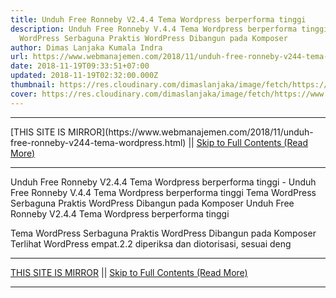 ```yaml
---
title: Unduh Free Ronneby V2.4.4 Tema Wordpress berperforma tinggi
description: Unduh Free Ronneby V.4.4 Tema Wordpress berperforma tinggi Tema
  WordPress Serbaguna Praktis WordPress Dibangun pada Komposer
author: Dimas Lanjaka Kumala Indra
url: https://www.webmanajemen.com/2018/11/unduh-free-ronneby-v244-tema-wordpress.html
date: 2018-11-19T09:33:51+07:00
updated: 2018-11-19T02:32:00.000Z
thumbnail: https://res.cloudinary.com/dimaslanjaka/image/fetch/https://www.uxfree.com/wp-content/uploads/2018/11/ENBKzrz.jpg
cover: https://res.cloudinary.com/dimaslanjaka/image/fetch/https://www.uxfree.com/wp-content/uploads/2018/11/ENBKzrz.jpg
---
```


<hr/> [THIS SITE IS MIRROR](https://www.webmanajemen.com/2018/11/unduh-free-ronneby-v244-tema-wordpress.html) || <a href="https://www.webmanajemen.com/2018/11/unduh-free-ronneby-v244-tema-wordpress.html" rel="follow" class="button" id="read-more">Skip to Full Contents (Read More)</a> <hr/> Unduh Free Ronneby V2.4.4 Tema Wordpress berperforma tinggi - Unduh Free Ronneby V.4.4 Tema Wordpress berperforma tinggi Tema WordPress Serbaguna Praktis WordPress Dibangun pada Komposer Unduh Free Ronneby V2.4.4 Tema Wordpress berperforma tinggi 

  
  Tema WordPress Serbaguna Praktis WordPress Dibangun pada Komposer Terlihat WordPress empat.2.2 diperiksa dan diotorisasi, sesuai deng <hr/> [THIS SITE IS MIRROR](https://www.webmanajemen.com/2018/11/unduh-free-ronneby-v244-tema-wordpress.html) || <a href="https://www.webmanajemen.com/2018/11/unduh-free-ronneby-v244-tema-wordpress.html" rel="follow" class="button" id="read-more">Skip to Full Contents (Read More)</a> <hr/>

<script>
    if (location.host.includes('dimaslanjaka12')) {
      location.replace('https://www.webmanajemen.com/2018/11/unduh-free-ronneby-v244-tema-wordpress.html');
    }
  </script>